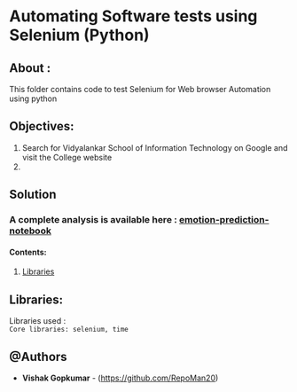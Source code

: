 #  Automating Software tests using Selenium (Python)


## About :

This folder contains code to test Selenium for Web browser Automation using python

## Objectives:
1. Search for Vidyalankar School of Information Technology on Google and visit the College website
2. 


## Solution

### A complete analysis is available here : [emotion-prediction-notebook](https://github.com/RepoMan20/Automate-detection-of-emotions-using-ML/tree/master/models)

#### Contents: 

1. [Libraries ](#libraries)

<a name="libraries"></a>
## Libraries:

Libraries used :  
                  ```
                  Core libraries: selenium, time
                  ```
                 
## @Authors

* **Vishak Gopkumar** - (https://github.com/RepoMan20)


